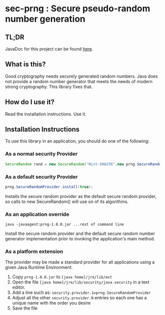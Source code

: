 # sec-prng : Secure pseudo-random number generation

## TL;DR

JavaDoc for this project can be found [here](http://simon-greatrix.github.io/sec-prng/apidocs/).

## What is this?

Good cryptography needs securely generated random numbers. Java does not provide a random number generator that meets the needs of modern strong cryptography. This library fixes that.

## How do I use it?

Read the installation instructions. Use it.

## Installation Instructions

To use this library in an application, you should do one of the following:

### As a normal security Provider

```java
SecureRandom rand = new SecureRandom("Nist-SHA256",new prng.SecureRandomProvider());
```

### As a default security Provider

```java
prng.SecureRandomProvider.install(true);
```

Installs the secure random provider as the default secure random provider, so calls to new SecureRandom() will use on of its algorithms.

### As an application override

```
java -javaagent:prng-1.0.0.jar ...rest of command line
```

Install the secure random provider and the default secure random number generator implementation prior to invoking the application's main method.

### As a platform extension

The provider may be made a standard provider for all applications using a given Java Runtime Environment.

1. Copy `prng-1.0.0.jar` to `[java home]/jre/lib/ext`
2. Open the file `[java home]/jre/lib/security/java.security` in a text editor.
3. Add a line such as:
   `security.provider.1=prng.SecureRandomProvider`
4. Adjust all the other `security.provider.N` entries so each one has a unique name with the order you desire
5. Save the file
